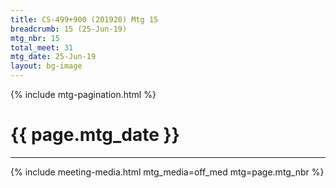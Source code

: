 ```yaml
---
title: CS-499+900 (201920) Mtg 15
breadcrumb: 15 (25-Jun-19)
mtg_nbr: 15
total_meet: 31
mtg_date: 25-Jun-19
layout: bg-image
---
```

{% include mtg-pagination.html %}
<h1 class="text-center">{{ page.mtg_date }}</h1>
<hr />
{% include meeting-media.html mtg_media=off_med mtg=page.mtg_nbr %}

